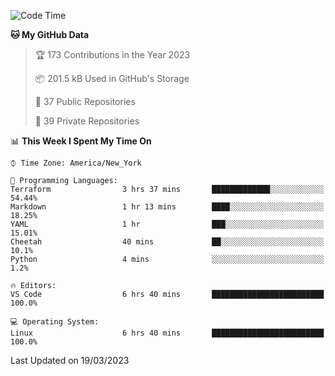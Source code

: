 <!--START_SECTION:waka-->
![Code Time](http://img.shields.io/badge/Code%20Time-145%20hrs%2052%20mins-blue)

**🐱 My GitHub Data** 

> 🏆 173 Contributions in the Year 2023
 > 
> 📦 201.5 kB Used in GitHub's Storage 
 > 
> 📜 37 Public Repositories 
 > 
> 🔑 39 Private Repositories  
 > 
📊 **This Week I Spent My Time On** 

```text
⌚︎ Time Zone: America/New_York

💬 Programming Languages: 
Terraform                3 hrs 37 mins       █████████████░░░░░░░░░░░░   54.44% 
Markdown                 1 hr 13 mins        ████░░░░░░░░░░░░░░░░░░░░░   18.25% 
YAML                     1 hr                ███░░░░░░░░░░░░░░░░░░░░░░   15.01% 
Cheetah                  40 mins             ██░░░░░░░░░░░░░░░░░░░░░░░   10.1% 
Python                   4 mins              ░░░░░░░░░░░░░░░░░░░░░░░░░   1.2%

🔥 Editors: 
VS Code                  6 hrs 40 mins       █████████████████████████   100.0%

💻 Operating System: 
Linux                    6 hrs 40 mins       █████████████████████████   100.0%

```


 Last Updated on 19/03/2023
<!--END_SECTION:waka-->